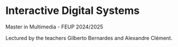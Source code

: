 # Interactive Digital Systems
Master in Multimedia - FEUP 2024/2025 

Lectured by the teachers Gilberto Bernardes and Alexandre Clément.
